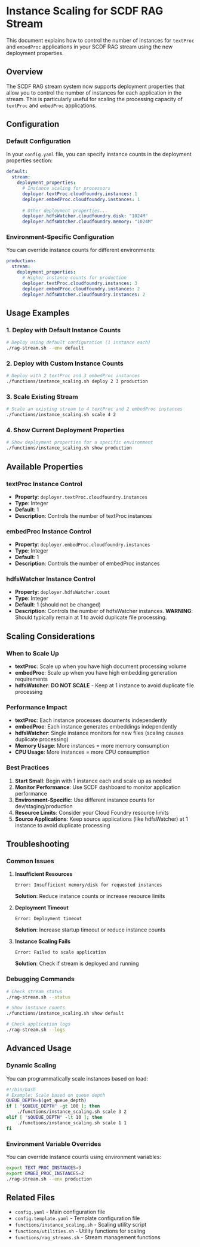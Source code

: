 # Instance Scaling for SCDF RAG Stream

This document explains how to control the number of instances for `textProc` and `embedProc` applications in your SCDF RAG stream using the new deployment properties.

## Overview

The SCDF RAG stream system now supports deployment properties that allow you to control the number of instances for each application in the stream. This is particularly useful for scaling the processing capacity of `textProc` and `embedProc` applications.

## Configuration

### Default Configuration

In your `config.yaml` file, you can specify instance counts in the deployment properties section:

```yaml
default:
  stream:
    deployment_properties:
      # Instance scaling for processors
      deployer.textProc.cloudfoundry.instances: 1
      deployer.embedProc.cloudfoundry.instances: 1
      
      # Other deployment properties...
      deployer.hdfsWatcher.cloudfoundry.disk: "1024M"
      deployer.hdfsWatcher.cloudfoundry.memory: "1024M"
```

### Environment-Specific Configuration

You can override instance counts for different environments:

```yaml
production:
  stream:
    deployment_properties:
      # Higher instance counts for production
      deployer.textProc.cloudfoundry.instances: 3
      deployer.embedProc.cloudfoundry.instances: 2
      deployer.hdfsWatcher.cloudfoundry.instances: 2
```

## Usage Examples

### 1. Deploy with Default Instance Counts

```bash
# Deploy using default configuration (1 instance each)
./rag-stream.sh --env default
```

### 2. Deploy with Custom Instance Counts

```bash
# Deploy with 2 textProc and 3 embedProc instances
./functions/instance_scaling.sh deploy 2 3 production
```

### 3. Scale Existing Stream

```bash
# Scale an existing stream to 4 textProc and 2 embedProc instances
./functions/instance_scaling.sh scale 4 2
```

### 4. Show Current Deployment Properties

```bash
# Show deployment properties for a specific environment
./functions/instance_scaling.sh show production
```

## Available Properties

### textProc Instance Control
- **Property**: `deployer.textProc.cloudfoundry.instances`
- **Type**: Integer
- **Default**: 1
- **Description**: Controls the number of textProc instances

### embedProc Instance Control
- **Property**: `deployer.embedProc.cloudfoundry.instances`
- **Type**: Integer
- **Default**: 1
- **Description**: Controls the number of embedProc instances

### hdfsWatcher Instance Control
- **Property**: `deployer.hdfsWatcher.count`
- **Type**: Integer
- **Default**: 1 (should not be changed)
- **Description**: Controls the number of hdfsWatcher instances. **WARNING**: Should typically remain at 1 to avoid duplicate file processing.

## Scaling Considerations

### When to Scale Up
- **textProc**: Scale up when you have high document processing volume
- **embedProc**: Scale up when you have high embedding generation requirements
- **hdfsWatcher**: **DO NOT SCALE** - Keep at 1 instance to avoid duplicate file processing

### Performance Impact
- **textProc**: Each instance processes documents independently
- **embedProc**: Each instance generates embeddings independently
- **hdfsWatcher**: Single instance monitors for new files (scaling causes duplicate processing)
- **Memory Usage**: More instances = more memory consumption
- **CPU Usage**: More instances = more CPU consumption

### Best Practices
1. **Start Small**: Begin with 1 instance each and scale up as needed
2. **Monitor Performance**: Use SCDF dashboard to monitor application performance
3. **Environment-Specific**: Use different instance counts for dev/staging/production
4. **Resource Limits**: Consider your Cloud Foundry resource limits
5. **Source Applications**: Keep source applications (like hdfsWatcher) at 1 instance to avoid duplicate processing

## Troubleshooting

### Common Issues

1. **Insufficient Resources**
   ```
   Error: Insufficient memory/disk for requested instances
   ```
   **Solution**: Reduce instance counts or increase resource limits

2. **Deployment Timeout**
   ```
   Error: Deployment timeout
   ```
   **Solution**: Increase startup timeout or reduce instance counts

3. **Instance Scaling Fails**
   ```
   Error: Failed to scale application
   ```
   **Solution**: Check if stream is deployed and running

### Debugging Commands

```bash
# Check stream status
./rag-stream.sh --status

# Show instance counts
./functions/instance_scaling.sh show default

# Check application logs
./rag-stream.sh --logs
```

## Advanced Usage

### Dynamic Scaling

You can programmatically scale instances based on load:

```bash
#!/bin/bash
# Example: Scale based on queue depth
QUEUE_DEPTH=$(get_queue_depth)
if [ "$QUEUE_DEPTH" -gt 100 ]; then
    ./functions/instance_scaling.sh scale 3 2
elif [ "$QUEUE_DEPTH" -lt 10 ]; then
    ./functions/instance_scaling.sh scale 1 1
fi
```

### Environment Variable Overrides

You can override instance counts using environment variables:

```bash
export TEXT_PROC_INSTANCES=3
export EMBED_PROC_INSTANCES=2
./rag-stream.sh --env production
```

## Related Files

- `config.yaml` - Main configuration file
- `config.template.yaml` - Template configuration file
- `functions/instance_scaling.sh` - Scaling utility script
- `functions/utilities.sh` - Utility functions for scaling
- `functions/rag_streams.sh` - Stream management functions 